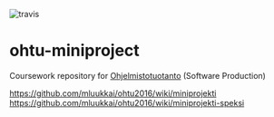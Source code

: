 ![travis](https://travis-ci.org/Walther/verbose-pancake.svg?branch=master)

# ohtu-miniproject

Coursework repository for [Ohjelmistotuotanto](https://www.cs.helsinki.fi/courses/581259/2016/k/k/1) (Software Production)

https://github.com/mluukkai/ohtu2016/wiki/miniprojekti
https://github.com/mluukkai/ohtu2016/wiki/miniprojekti-speksi
